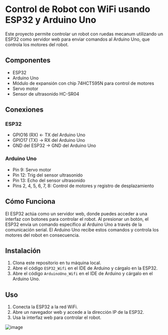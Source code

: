 # Control de Robot con WiFi usando ESP32 y Arduino Uno

Este proyecto permite controlar un robot con ruedas mecanum utilizando un ESP32 como servidor web para enviar comandos al Arduino Uno, que controla los motores del robot.

## Componentes

- ESP32
- Arduino Uno
- Módulo de expansión con chip 74HCT595N para control de motores
- Servo motor
- Sensor de ultrasonido HC-SR04

## Conexiones

### ESP32
- GPIO16 (RX) ← TX del Arduino Uno
- GPIO17 (TX) → RX del Arduino Uno
- GND del ESP32 → GND del Arduino Uno

### Arduino Uno
- Pin 9: Servo motor
- Pin 12: Trig del sensor ultrasonido
- Pin 13: Echo del sensor ultrasonido
- Pins 2, 4, 5, 6, 7, 8: Control de motores y registro de desplazamiento

## Cómo Funciona

El ESP32 actúa como un servidor web, donde puedes acceder a una interfaz con botones para controlar el robot. Al presionar un botón, el ESP32 envía un comando específico al Arduino Uno a través de la comunicación serial. El Arduino Uno recibe estos comandos y controla los motores del robot en consecuencia.

## Instalación

1. Clona este repositorio en tu máquina local.
2. Abre el código `ESP32_Wifi` en el IDE de Arduino y cárgalo en la ESP32.
3. Abre el código `ArduinoUno_Wifi` en el IDE de Arduino y cárgalo en el Arduino Uno.

## Uso

1. Conecta la ESP32 a la red WiFi.
2. Abre un navegador web y accede a la dirección IP de la ESP32.
3. Usa la interfaz web para controlar el robot.

![image](https://github.com/user-attachments/assets/b0d15d54-eb25-4ec4-8844-08cf217788ac)

